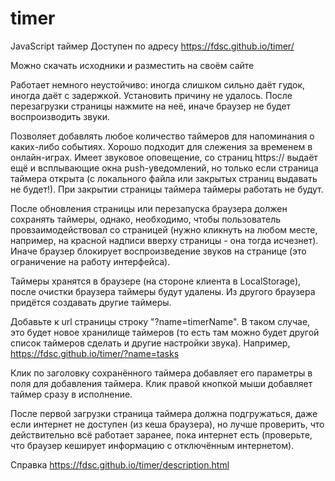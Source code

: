 # timer

JavaScript таймер
Доступен по адресу
https://fdsc.github.io/timer/

Можно скачать исходники и разместить на своём сайте

Работает немного неустойчиво: иногда слишком сильно даёт гудок, иногда даёт с задержкой. Установить причину не удалось.
После перезагрузки страницы нажмите на неё, иначе браузер не будет воспроизводить звуки.

Позволяет добавлять любое количество таймеров для напоминания о каких-либо событиях. Хорошо подходит для слежения за временем в онлайн-играх.
Имеет звуковое оповещение, со страниц https:// выдаёт ещё и всплывающие окна push-уведомлений, но только если страница таймера открыта (с локального файла или закрытых страниц выдавать не будет!).
При закрытии страницы таймера таймеры работать не будут.

После обновления страницы или перезапуска браузера должен сохранять таймеры, однако, необходимо, чтобы пользователь провзаимодействовал со страницей (нужно кликнуть на любом месте, например, на красной надписи вверху страницы - она тогда исчезнет). Иначе браузер блокирует воспроизведение звуков на странице (это ограничение на работу интерфейса).

Таймеры хранятся в браузере (на стороне клиента в LocalStorage), после очистки браузера таймеры будут удалены.
Из другого браузера придётся создавать другие таймеры.

Добавьте к url страницы строку "?name=timerName". В таком случае, это будет новое хранилище таймеров (то есть там можно будет другой список таймеров сделать и другие настройки звука).
Например, https://fdsc.github.io/timer/?name=tasks

Клик по заголовку сохранённого таймера добавляет его параметры в поля для добавления таймера. Клик правой кнопкой мыши добавляет таймер сразу в исполнение.

После первой загрузки страница таймера должна подгружаться, даже если интернет не доступен (из кеша браузера), но лучше проверить, что действительно всё работает заранее, пока интернет есть (проверьте, что браузер кеширует информацию с отключённым интернетом).

Справка https://fdsc.github.io/timer/description.html
